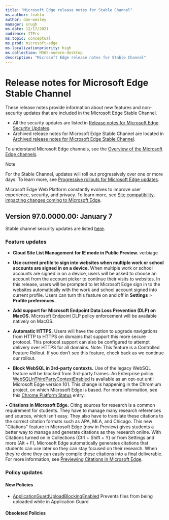 ```yaml
---
title: "Microsoft Edge release notes for Stable Channel"
ms.author: leahtu
author: dan-wesley
manager: srugh
ms.date: 12/17/2021
audience: ITPro
ms.topic: conceptual
ms.prod: microsoft-edge
ms.localizationpriority: high
ms.collection: M365-modern-desktop
description: "Microsoft Edge release notes for Stable Channel"
---
```


# Release notes for Microsoft Edge Stable Channel

These release notes provide information about new features and non-security updates that are included in the Microsoft Edge Stable Channel.

- All the security updates are listed in [Release notes for Microsoft Edge Security Updates](./microsoft-edge-relnotes-security.md).
- Archived release notes for Microsoft Edge Stable Channel are located in [Archived release notes for Microsoft Edge Stable Channel](./microsoft-edge-relnote-archive-stable-channel.md).

 To understand Microsoft Edge channels, see the [Overview of the Microsoft Edge channels](./microsoft-edge-channels.md).

> [!NOTE]
> For the Stable Channel, updates will roll out progressively over one or more days. To learn more, see [Progressive rollouts for Microsoft Edge updates](./microsoft-edge-update-progressive-rollout.md).
>
> Microsoft Edge Web Platform constantly evolves to improve user experience, security, and privacy. To learn more, see [Site compatibility-impacting changes coming to Microsoft Edge](/microsoft-edge/web-platform/site-impacting-changes).

## Version 97.0.0000.00: January 7
<!-- link to most recent, then delete this comment --->
Stable channel security updates are listed [here](/deployedge/microsoft-edge-relnotes-security#december-14-2021).

### Feature updates
<!-- placeholder ---->
- **Cloud Site List Management for IE mode in Public Preview.** verbiage

- **Use current profile to sign into websites when multiple work or school accounts are signed in on a device.** When multiple work or school accounts are signed in on a device, users will be asked to choose an account from the account picker to continue their visits to websites. In this release, users will be prompted to let Microsoft Edge sign in to the websites automatically with the work and school account signed into current profile. Users can turn this feature on and off in **Settings** > **Profile preferences**.

- **Add support for Microsoft Endpoint Data Loss Prevention (DLP) on MacOS.** Microsoft Endpoint DLP policy enforcement will be available natively on MacOS.

- **Automatic HTTPS.** Users will have the option to upgrade navigations from HTTP to HTTPS on domains that support this more secure protocol. This protocol support can also be configured to attempt delivery over HTTPS for all domains. Note: This feature is a Controlled Feature Rollout. If you don’t see this feature, check back as we continue our rollout.

- **Block WebSQL in 3rd-party contexts.** Use of the legacy WebSQL feature will be blocked from 3rd-party frames. An Enterprise policy [WebSQLInThirdPartyContextEnabled](/deployedge/microsoft-edge-policies#websqlinthirdpartycontextenabled) is available as an opt-out until Microsoft Edge version 101. This change is happening in the Chromium project, on which Microsoft Edge is based. For more information, see this [Chrome Platform Status](https://chromestatus.com/feature/5684870116278272) entry.

•	**Citations in Microsoft Edge.** Citing sources for research is a common requirement for students. They have to manage many research references and sources, which isn't easy. They also have to translate these citations to the correct citation formats such as APA, MLA, and Chicago. This new "Citations" feature in Microsoft Edge (now in Preview) gives students a better way to manage and generate citations as they research online. With Citations turned on in Collections (Ctrl + Shift + Y) or from Settings and more (Alt + F), Microsoft Edge automatically generates citations that students can use later so they can stay focused on their research. When they're done they can easily compile these citations into a final deliverable. For more information, see [Previewing Citations in Microsoft Edge](https://blogs.windows.com/msedgedev/2021/11/04/preview-citations-feature-edge/).


### Policy updates

#### New Policies
<!-- placeholder ---->
- [ApplicationGuardUploadBlockingEnabled](/DeployEdge/microsoft-edge-policies#applicationguarduploadblockingenabled) Prevents files from being uploaded while in Application Guard

#### Obsoleted Policies

